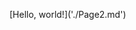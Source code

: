 <html>

<head>
  <meta charset="utf-8">
  <title></title>
  <meta name="author" content="">
  <meta name="description" content="">
  <meta name="viewport" content="width=device-width, initial-scale=1">

  <link href="css/style.css" rel="stylesheet">
</head>

<body>

  <p>[Hello, world!]('./Page2.md')</p>

  <script src="js/script.js"></script>
</body>

</html>
